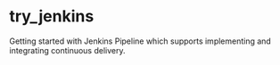 # try_jenkins
Getting started with Jenkins Pipeline which supports implementing and integrating continuous delivery.
